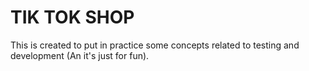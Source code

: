 # TIK TOK SHOP  
This is created to put in practice some concepts related to testing and development (An it's just for fun).
